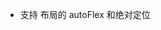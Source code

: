 <!-- pool

-  支持启用图片压缩
-  支持启用图片转 base64
-  支持外部组件引用的多文件导出
-  支持 react 语法转换
-  支持 vue 语法转换
-  支持小程序原生语法转换
-  refactor: nodeInfo 新增 relativePosition，始终为相对父节点的坐标
-  refactor: textContent 移动到 children 中，联合类型增加一项 string
-  refactor: DomNodeTree 增加节点类型
-  refactor: 新增 BaseNodeTree 及到 DomNodeTree 的转换

next

-  选中节点，直接复制代码，预览只在开发阶段，用户使用阶段不需要预览，如果出现设计实现偏差这就是 bug
-  交互改为，选中节点，直接预览代码，可以选择“运行环境”和“框架 DSL”，从单个节点支持开始，追求的是渲染结果和设计稿的 UI 一致性

2023/5/18

-  fix: 解决复制代码时，图片 url 依赖内部环境的问题
-  feat: 支持导出代码，图片资源同步下载

2023/5/19

-  feat: 支持调整视口尺寸
-  feat: 支持启用 px 单位转换
-  fix: 修复 playground 全局样式污染问题

2023/5/20

-  feat: 支持启用 CSS 转 Tailwindcss

2023/5/22

-  feat: 支持界面提示语国际化
-  feat: 支持背景渐变色转换
-  feat: 支持 Mask 导出 SVG
-  feat: 支持节点旋转渲染
-  feat: 支持文本多段样式转换
-  feat: 支持文本有序，无序列表

not released

2023/5/23

-  feat: 支持 effects 样式转换 -->

-  支持 布局的 autoFlex 和绝对定位
